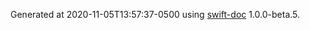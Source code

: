 Generated at 2020-11-05T13:57:37-0500 using [swift-doc](https://github.com/SwiftDocOrg/swift-doc) 1.0.0-beta.5.
